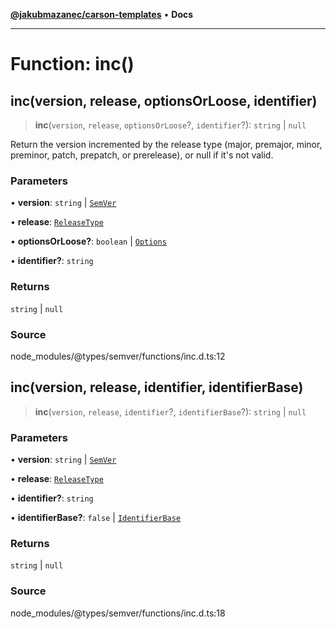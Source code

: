 [**@jakubmazanec/carson-templates**](../../../README.md) • **Docs**

---

# Function: inc()

## inc(version, release, optionsOrLoose, identifier)

> **inc**(`version`, `release`, `optionsOrLoose`?, `identifier`?): `string` \| `null`

Return the version incremented by the release type (major, premajor, minor, preminor, patch,
prepatch, or prerelease), or null if it's not valid.

### Parameters

• **version**: `string` \| [`SemVer`](../classes/SemVer.md)

• **release**: [`ReleaseType`](../type-aliases/ReleaseType.md)

• **optionsOrLoose?**: `boolean` \| [`Options`](../interfaces/Options.md)

• **identifier?**: `string`

### Returns

`string` \| `null`

### Source

node_modules/@types/semver/functions/inc.d.ts:12

## inc(version, release, identifier, identifierBase)

> **inc**(`version`, `release`, `identifier`?, `identifierBase`?): `string` \| `null`

### Parameters

• **version**: `string` \| [`SemVer`](../classes/SemVer.md)

• **release**: [`ReleaseType`](../type-aliases/ReleaseType.md)

• **identifier?**: `string`

• **identifierBase?**: `false` \|
[`IdentifierBase`](../namespaces/inc/type-aliases/IdentifierBase.md)

### Returns

`string` \| `null`

### Source

node_modules/@types/semver/functions/inc.d.ts:18
